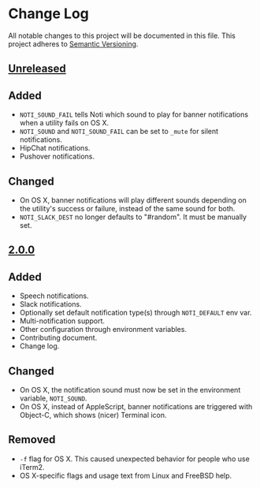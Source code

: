 # Change Log

All notable changes to this project will be documented in this file. This
project adheres to [Semantic Versioning](http://semver.org/).

## [Unreleased]

## Added

* `NOTI_SOUND_FAIL` tells Noti which sound to play for banner notifications
when a utility fails on OS X.
* `NOTI_SOUND` and `NOTI_SOUND_FAIL` can be set to `_mute` for silent
notifications.
* HipChat notifications.
* Pushover notifications.

## Changed

* On OS X, banner notifications will play different sounds depending on the
utility's success or failure, instead of the same sound for both.
* `NOTI_SLACK_DEST` no longer defaults to "#random". It must be manually set.

## [2.0.0]

## Added

* Speech notifications.
* Slack notifications.
* Optionally set default notification type(s) through `NOTI_DEFAULT` env var.
* Multi-notification support.
* Other configuration through environment variables.
* Contributing document.
* Change log.

## Changed

* On OS X, the notification sound must now be set in the environment variable,
`NOTI_SOUND`.
* On OS X, instead of AppleScript, banner notifications are triggered with
Object-C, which shows (nicer) Terminal icon.

## Removed

* `-f` flag for OS X. This caused unexpected behavior for people who use iTerm2.
* OS X-specific flags and usage text from Linux and FreeBSD help.

[Unreleased]: https://github.com/variadico/noti/compare/v2.0.0...dev
[2.0.0]: https://github.com/variadico/noti/compare/v1.3.0...v2.0.0
